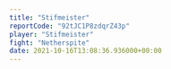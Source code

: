 ```yaml
---
title: "Stifmeister"
reportCode: "92tJC1P8zdqrZ43p"
player: "Stifmeister"
fight: "Netherspite"
date: 2021-10-16T13:08:36.936000+00:00
---
```

